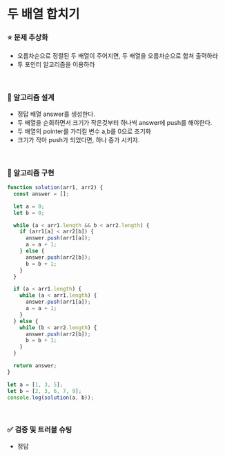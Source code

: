# 두 배열 합치기

### :star: 문제 추상화

- 오름차순으로 정렬된 두 배열이 주어지면, 두 배열을 오름차순으로 합쳐 출력하라
- 투 포인터 알고리즘을 이용하라

<br>

### :wrench: 알고리즘 설계

- 정답 배열 answer를 생성한다.
- 두 배열을 순회하면서 크기가 작은것부터 하나씩 answer에 push를 해야한다.
- 두 배열의 pointer를 가리킬 변수 a,b를 0으로 초기화
- 크기가 작아 push가 되었다면, 하나 증가 시키자.

<br>

### :hammer: 알고리즘 구현

```js
function solution(arr1, arr2) {
  const answer = [];

  let a = 0;
  let b = 0;

  while (a < arr1.length && b < arr2.length) {
    if (arr1[a] < arr2[b]) {
      answer.push(arr1[a]);
      a = a + 1;
    } else {
      answer.push(arr2[b]);
      b = b + 1;
    }
  }

  if (a < arr1.length) {
    while (a < arr1.length) {
      answer.push(arr1[a]);
      a = a + 1;
    }
  } else {
    while (b < arr2.length) {
      answer.push(arr2[b]);
      b = b + 1;
    }
  }

  return answer;
}

let a = [1, 3, 5];
let b = [2, 3, 6, 7, 9];
console.log(solution(a, b));
```

<br>

### ✅ 검증 및 트러블 슈팅

- 정답
